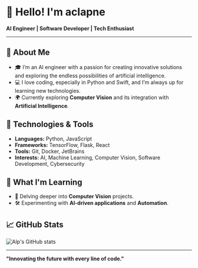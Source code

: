 # 👋 Hello! I'm aclapne

**AI Engineer | Software Developer | Tech Enthusiast**

---

## 🚀 About Me

- 🎓 I’m an AI engineer with a passion for creating innovative solutions and exploring the endless possibilities of artificial intelligence.
- 💻 I love coding, especially in Python and Swift, and I’m always up for learning new technologies.
- 🌍 Currently exploring **Computer Vision** and its integration with **Artificial Intelligence**.

## 🔧 Technologies & Tools

- **Languages:** Python, JavaScript
- **Frameworks:** TensorFlow, Flask, React
- **Tools:** Git, Docker, JetBrains
- **Interests:** AI, Machine Learning, Computer Vision, Software Development, Cybersecurity

## 🌱 What I'm Learning

- 🧠 Delving deeper into **Computer Vision** projects.
- 🛠️ Experimenting with **AI-driven applications** and **Automation**.

## 📈 GitHub Stats

![Alp's GitHub stats](https://github-readme-stats.vercel.app/api?username=aclapne&show_icons=true&theme=radical)

---

**"Innovating the future with every line of code."**
